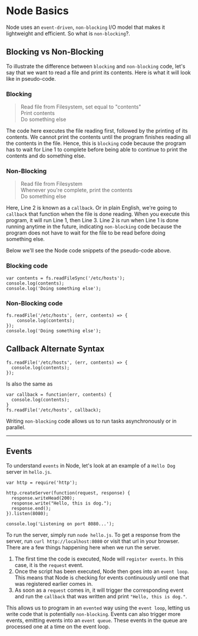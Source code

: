 # Node Basics
Node uses an `event-driven`, `non-blocking` I/O model that makes it lightweight and efficient. So what is `non-blocking`?.

## Blocking vs Non-Blocking
To illustrate the difference between `blocking` and `non-blocking` code, let's say that we want to read a file and print its contents. Here is what it will look like in pseudo-code.

### Blocking 
> Read file from Filesystem, set equal to "contents"  
> Print contents  
> Do something else

The code here executes the file reading first, followed by the printing of its contents. We cannot print the contents until the program finishes reading all the contents in the file. Hence, this is `blocking` code because the program has to wait for Line 1 to complete before being able to continue to print the contents and do something else.

### Non-Blocking
> Read file from Filesystem  
> Whenever you're complete, print the contents  
> Do something else

Here, Line 2 is known as a `callback`. Or in plain English, we're going to `callback` that function when the file is done reading. When you execute this program, it will run Line 1, then Line 3. Line 2 is run when Line 1 is done running anytime in the future, indicating `non-blocking` code because the program does not have to wait for the file to be read before doing something else.

Below we'll see the Node code snippets of the pseudo-code above.

### Blocking code
```
var contents = fs.readFileSync('/etc/hosts');
console.log(contents);
console.log('Doing something else');
```

### Non-Blocking code
```
fs.readFile('/etc/hosts', (err, contents) => {
    console.log(contents);
});
console.log('Doing something else');
```

## Callback Alternate Syntax
```
fs.readFile('/etc/hosts', (err, contents) => {
  console.log(contents);
});
```
Is also  the same as 
```
var callback = function(err, contents) {
  console.log(contents);
}
fs.readFile('/etc/hosts', callback);
```

Writing `non-blocking` code allows us to run tasks asynchronously or in parallel.

---

## Events
To understand `events` in Node, let's look at an example of a `Hello Dog` server in `hello.js`.

```
var http = require('http');

http.createServer(function(request, response) {
  response.writeHead(200);
  response.write("Hello, this is dog.");
  response.end();
}).listen(8080);

console.log('Listening on port 8080...');
```

To run the server, simply run `node hello.js`. To get a response from the server, run `curl http://localhost:8080` or visit that url in your browser. There are a few things happening here when we run the server.

1. The first time the code is executed, Node will `register events`. In this case, it is the `request` event.
2. Once the script has been executed, Node then goes into an `event loop`. This means that Node is checking for events continuously until one that was registered earlier comes in.
3. As soon as a `request` comes in, it will trigger the corresponding event and run the `callback` that was written and print `"Hello, this is dog."`.

This allows us to program in an `evented` way using the `event loop`, letting us write code that is potentially `non-blocking`. Events can also trigger more events, emitting events into an `event queue`. These events in the queue are processed one at a time on the event loop.